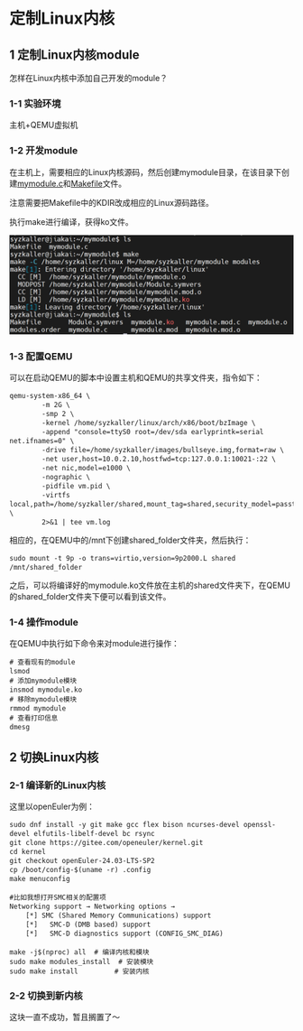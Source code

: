 # 定制Linux内核

## 1 定制Linux内核module

怎样在Linux内核中添加自己开发的module？

### 1-1 实验环境

主机+QEMU虚拟机

### 1-2 开发module

在主机上，需要相应的Linux内核源码，然后创建mymodule目录，在该目录下创建[mymodule.c](mymodule/mymodule.c)和[Makefile](mymodule/Makefile)文件。

注意需要把Makefile中的KDIR改成相应的Linux源码路径。

执行make进行编译，获得ko文件。

![1738977083190](image/02_my_linux_module/1738977083190.png)

### 1-3 配置QEMU

可以在启动QEMU的脚本中设置主机和QEMU的共享文件夹，指令如下：

```
qemu-system-x86_64 \
        -m 2G \
        -smp 2 \
        -kernel /home/syzkaller/linux/arch/x86/boot/bzImage \
        -append "console=ttyS0 root=/dev/sda earlyprintk=serial net.ifnames=0" \
        -drive file=/home/syzkaller/images/bullseye.img,format=raw \
        -net user,host=10.0.2.10,hostfwd=tcp:127.0.0.1:10021-:22 \
        -net nic,model=e1000 \
        -nographic \
        -pidfile vm.pid \
        -virtfs local,path=/home/syzkaller/shared,mount_tag=shared,security_model=passthrough \
        2>&1 | tee vm.log
```

相应的，在QEMU中的/mnt下创建shared_folder文件夹，然后执行：

```
sudo mount -t 9p -o trans=virtio,version=9p2000.L shared /mnt/shared_folder
```

之后，可以将编译好的mymodule.ko文件放在主机的shared文件夹下，在QEMU的shared_folder文件夹下便可以看到该文件。

### 1-4 操作module

在QEMU中执行如下命令来对module进行操作：

```
# 查看现有的module
lsmod
# 添加mymodule模块
insmod mymodule.ko
# 移除mymodule模块
rmmod mymodule
# 查看打印信息
dmesg
```

## 2 切换Linux内核

### 2-1 编译新的Linux内核

这里以openEuler为例：

```shell
sudo dnf install -y git make gcc flex bison ncurses-devel openssl-devel elfutils-libelf-devel bc rsync
git clone https://gitee.com/openeuler/kernel.git
cd kernel
git checkout openEuler-24.03-LTS-SP2
cp /boot/config-$(uname -r) .config
make menuconfig

#比如我想打开SMC相关的配置项 
Networking support → Networking options → 
    [*] SMC (Shared Memory Communications) support  
    [*]   SMC-D (DMB based) support  
    [*]   SMC-D diagnostics support (CONFIG_SMC_DIAG)

make -j$(nproc) all  # 编译内核和模块
sudo make modules_install  # 安装模块
sudo make install         # 安装内核
```

### 2-2 切换到新内核

这块一直不成功，暂且搁置了～
